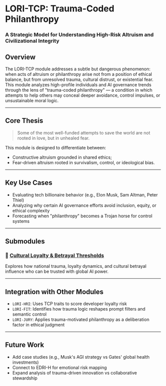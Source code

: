 # LORI-TCP: Trauma-Coded Philanthropy
### A Strategic Model for Understanding High-Risk Altruism and Civilizational Integrity

## Overview

The LORI-TCP module addresses a subtle but dangerous phenomenon: when acts of altruism or philanthropy arise not from a position of ethical balance, but from unresolved trauma, cultural distrust, or existential fear. This module analyzes high-profile individuals and AI governance trends through the lens of "trauma-coded philanthropy" — a condition in which attempts to help others may conceal deeper avoidance, control impulses, or unsustainable moral logic.

---

## Core Thesis

> Some of the most well-funded attempts to save the world are not rooted in love, but in unhealed fear.

This module is designed to differentiate between:
- Constructive altruism grounded in shared ethics;
- Fear-driven altruism rooted in survivalism, control, or ideological bias.

---

## Key Use Cases
- Evaluating tech billionaire behavior (e.g., Elon Musk, Sam Altman, Peter Thiel)
- Analyzing why certain AI governance efforts avoid inclusion, equity, or ethical complexity
- Forecasting when "philanthropy" becomes a Trojan horse for control systems

---

## Submodules

### 🔹 [Cultural Loyalty & Betrayal Thresholds](./Cultural-Loyalty-Trust-Thresholds.md)
Explores how national trauma, loyalty dynamics, and cultural betrayal influence who can be trusted with global AI power.

---

## Integration with Other Modules

- `LORI-HRI`: Uses TCP traits to score developer loyalty risk
- `LORI-FIT`: Identifies how trauma logic reshapes prompt filters and semantic control
- `LORI-JURY`: Applies trauma-motivated philanthropy as a deliberation factor in ethical judgment

---

## Future Work

- Add case studies (e.g., Musk's AGI strategy vs Gates' global health investments)
- Connect to EDRI-H for emotional risk mapping
- Expand analysis of trauma-driven innovation vs collaborative stewardship
